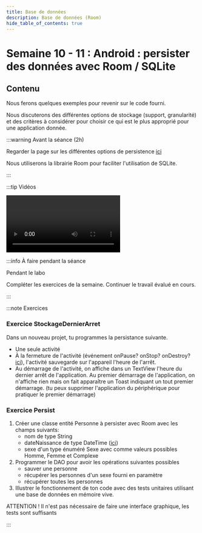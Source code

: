 ```yaml
---
title: Base de données
description: Base de données (Room)
hide_table_of_contents: true
---
```


# Semaine 10 - 11 : Android : persister des données avec Room / SQLite

## Contenu

Nous ferons quelques exemples pour revenir sur le code fourni.

Nous discuterons des différentes options de stockage (support, granularité) et des critères à considérer pour choisir ce qui est le plus approprié pour une application donnée.

<Row>

<Column>

:::warning Avant la séance (2h)

Regarder la page sur les différentes options de persistence [ici](https://developer.android.com/training/data-storage?hl=fr)

Nous utiliserons la librairie Room pour faciliter l'utilisation de SQLite.

:::

</Column>

<Column>

:::tip Vidéos

<Video url="https://youtu.be/XMN3y8d2Dr0" />

[Code après video 1](https://github.com/departement-info-cem/3N5-Prog3/tree/master/code/RoomSQL/01-Depart)

<Video url="https://youtu.be/t8O7EN61egA" />

[Code après video 2](https://github.com/departement-info-cem/3N5-Prog3/tree/master/code/RoomSQL/02-RoomDebug)

<Video url="https://youtu.be/SB58qEx9XBU" />

[Code après video 3](https://github.com/departement-info-cem/3N5-Prog3/tree/master/code/RoomSQL/03-RoomTransaction)

<Video url="https://youtu.be/fpdADjOecTw" />

[Code après video 4](https://github.com/departement-info-cem/3N5-Prog3/tree/master/code/RoomSQL/04-RoomPerformance)

**Optionnel**: vous trouverez un projet illustrant les différentes possibilités de stockage [ici](https://github.com/jorisdeguet/420406-Applications/tree/master/code/Persist).

Ensuite vous devez commencer les exercices . Arrêtez vous quand vous avez complété vos 2 heures.

:::

</Column>

<Column>

:::info À faire pendant la séance

Pendant le labo

Compléter les exercices de la semaine. Continuer le travail évalué en cours.

:::

</Column>

</Row>

:::note Exercices

### Exercice StockageDernierArret

Dans un nouveau projet, tu programmes la persistance suivante.

- Une seule activité
- À la fermeture de l'activité (événement onPause? onStop? onDestroy? [ici](https://developer.android.com/reference/android/app/Activity.html)), l'activité sauvegarde sur l'appareil l'heure de l'arrêt.
- Au démarrage de l'activité, on affiche dans un TextView l'heure du dernier arrêt de l'application. Au premier démarrage de l'application, on n'affiche rien mais on fait apparaître un Toast indiquant un tout premier démarrage. (tu peux supprimer l'application du périphérique pour pratiquer le premier démarrage)

### Exercice Persist

1. Créer une classe entité Personne à persister avec Room avec les champs suivants:
   - nom de type String
   - dateNaissance de type DateTime ([ici](https://www.joda.org/joda-time/quickstart.html))
   - sexe d'un type énuméré Sexe avec comme valeurs possibles Homme, Femme et Complexe
2. Programmer le DAO pour avoir les opérations suivantes possibles
   - sauver une personne
   - récupérer les personnes d'un sexe fourni en paramètre
   - récupérer toutes les personnes
3. Illustrer le fonctionnement de ton code avec des tests unitaires utilisant une base de données en mémoire vive.

ATTENTION ! Il n'est pas nécessaire de faire une interface graphique, les tests sont suffisants

:::
